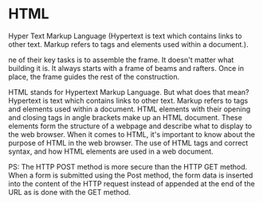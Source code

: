 # HTML
Hyper Text Markup Language (Hypertext is text which contains links to other text. Markup refers to tags and elements used within a document.).

ne of their key tasks is to assemble the frame. It doesn't matter what building it is. 
It always starts with a frame of beams and rafters. Once in place, the frame guides the rest of the construction. 

HTML stands for Hypertext Markup Language. But what does that mean? Hypertext is text which contains links to other text. Markup refers to tags and elements used within a document. HTML elements with their opening and closing tags in angle brackets make up an HTML document. These elements form the structure of a webpage and describe what to display to the web browser. When it comes to HTML, it's important to know about the purpose of HTML in the web browser. The use of HTML tags and correct syntax, and how HTML elements are used in a web document. 



PS: The HTTP POST method is more secure than the HTTP GET method. When a form is submitted using the Post method, the form data is inserted into the content of the HTTP request instead of appended at the end of the URL as is done with the GET method. 


